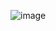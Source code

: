 ![image](https://github.com/sarthakkurothe/orso_assignment/assets/86231596/7fc12503-a809-4243-89e6-14a7de40f721)
